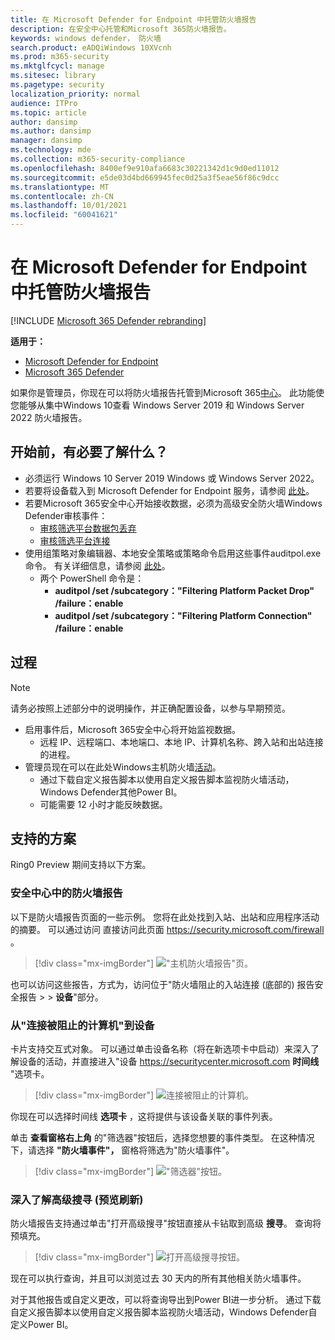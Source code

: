 ```yaml
---
title: 在 Microsoft Defender for Endpoint 中托管防火墙报告
description: 在安全中心托管和Microsoft 365防火墙报告。
keywords: windows defender， 防火墙
search.product: eADQiWindows 10XVcnh
ms.prod: m365-security
ms.mktglfcycl: manage
ms.sitesec: library
ms.pagetype: security
localization_priority: normal
audience: ITPro
ms.topic: article
author: dansimp
ms.author: dansimp
manager: dansimp
ms.technology: mde
ms.collection: m365-security-compliance
ms.openlocfilehash: 8400ef9e910afa6683c30221342d1c9d0ed11012
ms.sourcegitcommit: e5de03d4bd669945fec0d25a3f5eae56f86c9dcc
ms.translationtype: MT
ms.contentlocale: zh-CN
ms.lasthandoff: 10/01/2021
ms.locfileid: "60041621"
---
```

# <a name="host-firewall-reporting-in-microsoft-defender-for-endpoint"></a>在 Microsoft Defender for Endpoint 中托管防火墙报告

[!INCLUDE [Microsoft 365 Defender rebranding](../../includes/microsoft-defender.md)]

**适用于：**
- [Microsoft Defender for Endpoint](https://go.microsoft.com/fwlink/p/?linkid=2154037)
- [Microsoft 365 Defender](https://go.microsoft.com/fwlink/?linkid=2118804)

如果你是管理员，你现在可以将防火墙报告托管到Microsoft 365[中心](https://security.microsoft.com)。 此功能使您能够从集中Windows 10查看 Windows Server 2019 和 Windows Server 2022 防火墙报告。

## <a name="what-do-you-need-to-know-before-you-begin"></a>开始前，有必要了解什么？

- 必须运行 Windows 10 Server 2019 Windows 或 Windows Server 2022。
- 若要将设备载入到 Microsoft Defender for Endpoint 服务，请参阅 [此处](onboard-configure.md)。
- 若要Microsoft 365安全中心开始接收数据，必须为高级安全防火墙Windows Defender审核事件：
  - [审核筛选平台数据包丢弃](/windows/security/threat-protection/auditing/audit-filtering-platform-packet-drop)
  - [审核筛选平台连接](/windows/security/threat-protection/auditing/audit-filtering-platform-connection)
- 使用组策略对象编辑器、本地安全策略或策略命令启用这些事件auditpol.exe命令。 有关详细信息，请参阅 [此处](/windows/win32/fwp/auditing-and-logging)。
  - 两个 PowerShell 命令是：
    - **auditpol /set /subcategory："Filtering Platform Packet Drop" /failure：enable**
    - **auditpol /set /subcategory："Filtering Platform Connection" /failure：enable**

## <a name="the-process"></a>过程

> [!NOTE]
> 请务必按照上述部分中的说明操作，并正确配置设备，以参与早期预览。

- 启用事件后，Microsoft 365安全中心将开始监视数据。
  - 远程 IP、远程端口、本地端口、本地 IP、计算机名称、跨入站和出站连接的进程。
- 管理员现在可以在此处Windows主机防火墙[活动](https://security.microsoft.com/firewall)。
  - 通过下载自定义报告脚本以使用自定义报告[](https://github.com/microsoft/MDATP-PowerBI-Templates/tree/master/Firewall)脚本监视防火墙活动，Windows Defender其他Power BI。
  - 可能需要 12 小时才能反映数据。

## <a name="supported-scenarios"></a>支持的方案

Ring0 Preview 期间支持以下方案。

### <a name="firewall-reporting-in-security-center"></a>安全中心中的防火墙报告

以下是防火墙报告页面的一些示例。 您将在此处找到入站、出站和应用程序活动的摘要。 可以通过访问 直接访问此页面 https://security.microsoft.com/firewall 。

> [!div class="mx-imgBorder"]
> !["主机防火墙报告"页。](\images\host-firewall-reporting-page.png)

也可以访问这些报告，方式为，访问位于"防火墙阻止的入站连接 (底部的) 报告安全报告 \>  \> **设备**"部分。

### <a name="from-computers-with-a-blocked-connection-to-device"></a>从"连接被阻止的计算机"到设备

卡片支持交互式对象。 可以通过单击设备名称（将在新选项卡中启动）来深入了解设备的活动，并直接进入"设备 https://securitycenter.microsoft.com **时间线** "选项卡。

> [!div class="mx-imgBorder"]
> ![连接被阻止的计算机。](\images\firewall-reporting-blocked-connection.png)

你现在可以选择时间线 **选项卡** ，这将提供与该设备关联的事件列表。

单击 **查看窗格右上角** 的"筛选器"按钮后，选择您想要的事件类型。 在这种情况下，请选择 **"防火墙事件"，** 窗格将筛选为"防火墙事件"。

> [!div class="mx-imgBorder"]
> !["筛选器"按钮。](\images\firewall-reporting-filters-button.png)

### <a name="drill-into-advanced-hunting-preview-refresh"></a>深入了解高级搜寻 (预览刷新) 

防火墙报告支持通过单击"打开高级搜寻"按钮直接从卡钻取到高级 **搜寻**。 查询将预填充。

> [!div class="mx-imgBorder"]
> ![打开高级搜寻按钮。](\images\firewall-reporting-advanced-hunting.png)

现在可以执行查询，并且可以浏览过去 30 天内的所有其他相关防火墙事件。

对于其他报告或自定义更改，可以将查询导出到Power BI进一步分析。 通过下载自定义报告脚本以使用自定义报告[](https://github.com/microsoft/MDATP-PowerBI-Templates/tree/master/Firewall)脚本监视防火墙活动，Windows Defender自定义Power BI。
